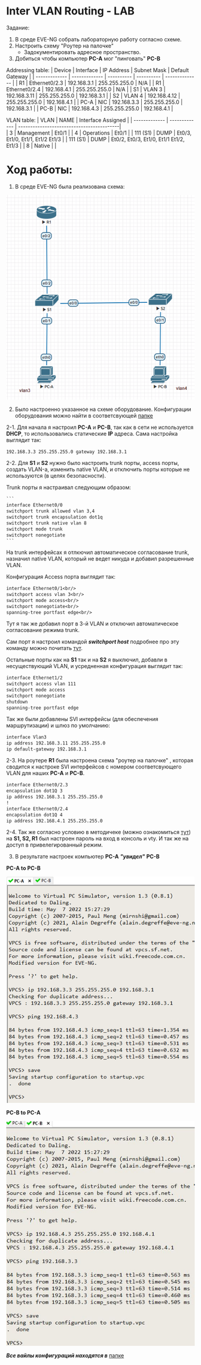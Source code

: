 # Inter VLAN Routing - LAB

Задание:

1. В среде EVE-NG собрать лабораторную работу согласно схеме.
2. Настроить схему "Роутер на палочке"
   - Задокументировать адресное пространство.
3. Добиться чтобы компьютер **PC-A** мог "пинговать" **PC-B**




Addressing table:
| Device        | Interface     | IP Address   | Subnet Mask   | Default Gateway |
| ------------- | ------------- | ----------   | ----------    | --------------  |
| R1            | Ethernet0/2.3 | 192.168.3.1  | 255.255.255.0 | N/A             |
| R1            | Ethernet0/2.4 | 192.168.4.1  | 255.255.255.0 | N/A             |
| S1            | VLAN 3        | 192.168.3.11 | 255.255.255.0 | 192.168.3.1     |
| S2            | VLAN 4        | 192.168.4.12 | 255.255.255.0 | 192.168.4.1     |
| PC-A          | NIC           | 192.168.3.3  | 255.255.255.0 | 192.168.3.1     |
| PC-B          | NIC           | 192.168.4.3  | 255.255.255.0 | 192.168.4.1     |


VLAN table:
| VLAN          | NAME          | Interface Assigned                        | 
| ------------- | ------------- | ------------------------------------------|  
| 3             | Management    | Et0/1                                     | 
| 4             | Operations    | Et0/1                                     | 
| 111 (S1)      | DUMP          | Et0/3, Et1/0, Et1/1, Et1/2 Et1/3          | 
| 111 (S1)      | DUMP          | Et0/2, Et0/3, Et1/0, Et1/1 Et1/2, Et1/3   |
| 8             | Native        |                                           | 

# Ход работы:
1. В среде EVE-NG была реализована схема:

![interVlanRoutingschema](https://github.com/AlexanderRudakov/airudakov_otus_network_engineer_cource/blob/main/LABS/02%20inter%20VLAN%20routing/Pictures/Schema%20Inter%20VLAN%20routing.png)

2. Было настроенно указанное на схеме оборудование. Конфигурации оборудования можно найти в соответсвующей [папке](https://github.com/AlexanderRudakov/airudakov_otus_network_engineer_cource/tree/main/LABS/02%20inter%20VLAN%20routing/configs)

2-1. Для начала я настроил **PC-A** и **PC-B**, так как в сети не используется **DHCP**, то использовались статические **IP** адреса. Сама настройка выглядит так:

```
192.168.3.3 255.255.255.0 gateway 192.168.3.1
```

2-2. Для **S1** и **S2** нужно было настроить trunk порты, access порты, создать VLAN-а, изменить native VLAN, и отключить порты которые не используются (в целях безопасности).

   Trunk порты я настраивал следующим образом:

    ```
    interface Ethernet0/0
    switchport trunk allowed vlan 3,4
    switchport trunk encapsulation dot1q
    switchport trunk native vlan 8
    switchport mode trunk
    switchport nonegotiate
    ```

   На trunk интерфейсах я отлкючил автоматическое согласование trunk, назначил native VLAN, который не ведет никуда и добавил разрешенные VLAN. 
   
   Конфигурация Access порта выглядит так:
   ```
   interface Ethernet0/1<br/>
   switchport access vlan 3<br/>
   switchport mode access<br/>
   switchport nonegotiate<br/>
   spanning-tree portfast edge<br/>
   ```
   Тут я так же добавил порт в 3-й VLAN и отключил автоматическое согласование режима trunk. 
   
   Сам порт я настроил командой ***switchport host*** подробнее про эту команду можно почитать [тут](https://www.rogerperkin.co.uk/cisco/switching/switchport-host-cisco-ios-switch-security/).

   Остальные порты как на **S1** так и на **S2** я выключил, добавли в несуществующий VLAN, и усредненная конфигурация выглядит так:
   ```
   interface Ethernet1/2
   switchport access vlan 111
   switchport mode access
   switchport nonegotiate
   shutdown 
   spanning-tree portfast edge
   ```
   Так же были добавлены SVI интерфейсы (для обеспечения маршрутизации) и шлюз по умолчанию:
   ```
   interface Vlan3
   ip address 192.168.3.11 255.255.255.0       
   ip default-gateway 192.168.3.1
   ```

2-3. На роутере **R1** была настроена схема "роутер на палочке" , которая сводится к настроке SVI интерфейсов с номером соответсвующего VLAN для наших **PC-A** и **PC-B**.

   ```
   interface Ethernet0/2.3
   encapsulation dot1Q 3
   ip address 192.168.3.1 255.255.255.0
   !         
   interface Ethernet0/2.4
   encapsulation dot1Q 4
   ip address 192.168.4.1 255.255.255.0
   ```

2-4. Так же согласно условию в методичеке (можно ознакомиться [тут](https://github.com/AlexanderRudakov/airudakov_otus_network_engineer_cource/tree/main/LABS/02%20inter%20VLAN%20routing/misc)) на **S1, S2, R1** был настроен пароль на вход в консоль и vty. И так же на доступ в привелегированный режим.

3. В результате настроек компьютер **PC-A** ***"увидел"*** **PC-B**

**PC-A to PC-B**

![PCAtoPCB](https://github.com/AlexanderRudakov/airudakov_otus_network_engineer_cource/blob/main/LABS/02%20inter%20VLAN%20routing/Pictures/PC-A%20to%20PC-B.PNG)

**PC-B to PC-A**

![PCBtoPCA](https://github.com/AlexanderRudakov/airudakov_otus_network_engineer_cource/blob/main/LABS/02%20inter%20VLAN%20routing/Pictures/PC-B%20to%20PC-A.png)


   ***Все вайлы конфигураций находятся в*** [папке](https://github.com/AlexanderRudakov/airudakov_otus_network_engineer_cource/tree/main/LABS/02%20inter%20VLAN%20routing/configs)